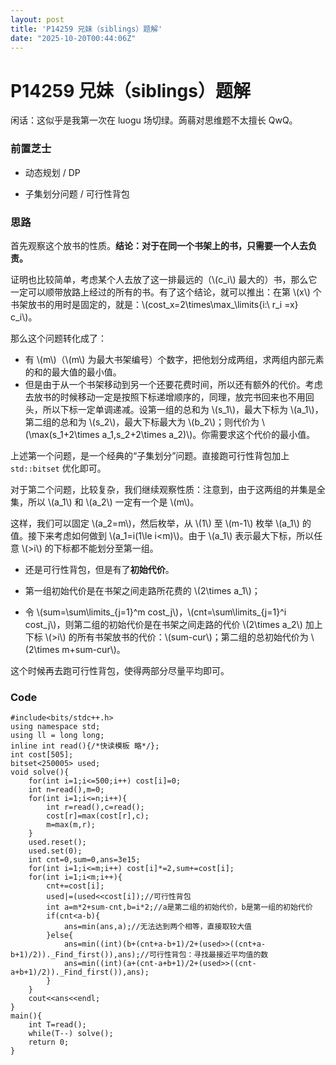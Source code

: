 ```yaml
---
layout: post
title: 'P14259 兄妹（siblings）题解'
date: "2025-10-20T00:44:06Z"
---
```

P14259 兄妹（siblings）题解
=====================

闲话：这似乎是我第一次在 luogu 场切绿。蒟蒻对思维题不太擅长 QwQ。

### 前置芝士

*   动态规划 / DP
    
*   子集划分问题 / 可行性背包
    

### 思路

首先观察这个放书的性质。**结论：对于在同一个书架上的书，只需要一个人去负责。**

证明也比较简单，考虑某个人去放了这一排最远的（\\(c\_i\\) 最大的）书，那么它一定可以顺带放路上经过的所有的书。有了这个结论，就可以推出：在第 \\(x\\) 个书架放书的用时是固定的，就是：\\(cost\_x=2\\times\\max\_\\limits{i:\\ r\_i =x} c\_i\\)。

那么这个问题转化成了：

*   有 \\(m\\)（\\(m\\) 为最大书架编号）个数字，把他划分成两组，求两组内部元素的和的最大值的最小值。
*   但是由于从一个书架移动到另一个还要花费时间，所以还有额外的代价。考虑去放书的时候移动一定是按照下标递增顺序的，同理，放完书回来也不用回头，所以下标一定单调递减。设第一组的总和为 \\(s\_1\\)，最大下标为 \\(a\_1\\)，第二组的总和为 \\(s\_2\\)，最大下标最大为 \\(b\_2\\)；则代价为 \\(\\max(s\_1+2\\times a\_1,s\_2+2\\times a\_2)\\)。你需要求这个代价的最小值。

上述第一个问题，是一个经典的“子集划分”问题。直接跑可行性背包加上 `std::bitset` 优化即可。

对于第二个问题，比较复杂，我们继续观察性质：注意到，由于这两组的并集是全集，所以 \\(a\_1\\) 和 \\(a\_2\\) 一定有一个是 \\(m\\)。

这样，我们可以固定 \\(a\_2=m\\)，然后枚举，从 \\(1\\) 至 \\(m-1\\) 枚举 \\(a\_1\\) 的值。接下来考虑如何做到 \\(a\_1=i(1\\le i<m)\\)。由于 \\(a\_1\\) 表示最大下标，所以任意 \\(>i\\) 的下标都不能划分至第一组。

*   还是可行性背包，但是有了**初始代价**。
    
*   第一组初始代价是在书架之间走路所花费的 \\(2\\times a\_1\\)；
    
*   令 \\(sum=\\sum\\limits\_{j=1}^m cost\_j\\)，\\(cnt=\\sum\\limits\_{j=1}^i cost\_j\\)，则第二组的初始代价是在书架之间走路的代价 \\(2\\times a\_2\\) 加上下标 \\(>i\\) 的所有书架放书的代价：\\(sum-cur\\)；第二组的总初始代价为 \\(2\\times m+sum-cur\\)。
    

这个时候再去跑可行性背包，使得两部分尽量平均即可。

### Code

    #include<bits/stdc++.h>
    using namespace std;
    using ll = long long;
    inline int read(){/*快读模板 略*/};
    int cost[505];
    bitset<250005> used;
    void solve(){
        for(int i=1;i<=500;i++) cost[i]=0;
        int n=read(),m=0;
        for(int i=1;i<=n;i++){
            int r=read(),c=read();
            cost[r]=max(cost[r],c);
            m=max(m,r);
        }
        used.reset();
        used.set(0);
        int cnt=0,sum=0,ans=3e15;
        for(int i=1;i<=m;i++) cost[i]*=2,sum+=cost[i];
    	for(int i=1;i<m;i++){
    		cnt+=cost[i];
    		used|=(used<<cost[i]);//可行性背包
    		int a=m*2+sum-cnt,b=i*2;//a是第二组的初始代价，b是第一组的初始代价
    		if(cnt<a-b){
    		    ans=min(ans,a);//无法达到两个相等，直接取较大值
            }else{
                ans=min((int)(b+(cnt+a-b+1)/2+(used>>((cnt+a-b+1)/2))._Find_first()),ans);//可行性背包：寻找最接近平均值的数
                ans=min((int)(a+(cnt-a+b+1)/2+(used>>((cnt-a+b+1)/2))._Find_first()),ans);
            }
    	}
        cout<<ans<<endl;
    }
    main(){
        int T=read();
        while(T--) solve();
        return 0;
    }